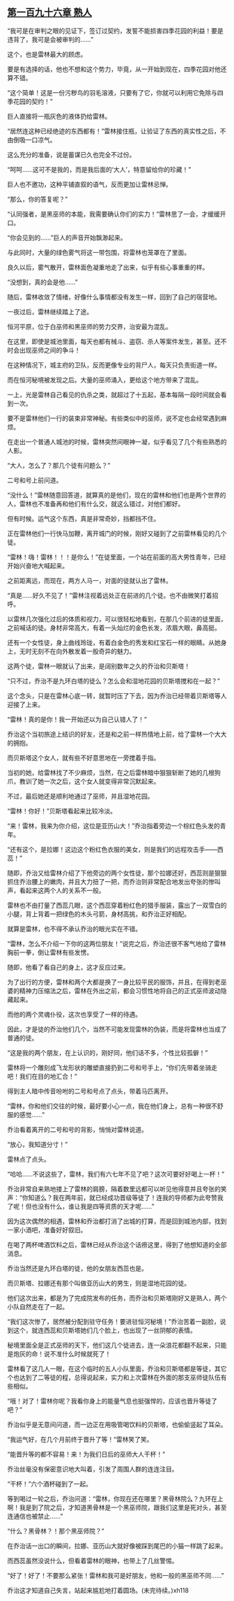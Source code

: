 ## [第一百九十六章 熟人](https://www.xxbiquge.com/11_11222/8812780.html)


  “我可是在审判之眼的见证下，签订过契约，发誓不能损害四季花园的利益！要是违背了，我可是会被审判的……”

  这个，也是雷林最大的顾虑。

  要是有选择的话，他也不想和这个势力，毕竟，从一开始到现在，四季花园对他还算不错。

  “这个简单！这是一份污秽鸟的羽毛溶液，只要有了它，你就可以利用它免除与四季花园的契约！”

  巨人直接将一瓶灰色的液体扔给雷林。

  “居然连这种已经绝迹的东西都有！”雷林接住瓶，让验证了东西的真实性之后，不由倒吸一口凉气。

  这么充分的准备，说是蓄谋已久也完全不过份。

  “呵呵……这可不是我的，而是我后面的‘大人’，特意留给你的珍藏！”

  巨人也不邀功，这种平铺直叙的语气，反而更加让雷林忌惮。

  “那么，你的答复呢？”

  “认同强者，是黑巫师的本能，我需要确认你们的实力！”雷林思了一会，才缓缓开口。

  “你会见到的……”巨人的声音开始飘渺起来。

  与此同时，大量的绿色雾气将这一带包围，将雷林也笼罩在了里面。

  良久以后，雾气散开，雷林面色凝重地走了出来，似乎有些心事重重的样。

  “没想到，真的会是他……”

  随后，雷林收敛了情绪，好像什么事情都没有发生一样，回到了自己的宿营地。

  一夜过后，雷林继续踏上了途。

  恒河平原，位于白巫师和黑巫师的势力交界，治安最为混乱。

  在这里，即使是城池里面，每天也都有械斗、盗窃、杀人等案件发生，甚至。还不时会出现巫师之间的争斗！

  在这种情况下，城主府的卫队，反而更像专业的背尸人，每天只负责街道一样。

  而在恒河秘境被发现之后。大量的巫师涌入，更给这个地方带来了混乱。

  一上，光是雷林自己看见的仇杀之类，就超过了十五起，基本每隔一段时间就会看到一次。

  要不是雷林他们一行的装束非常神秘。有些类似中的巫师，说不定也会经常遇到麻烦。

  在走出一个普通人城池的时候，雷林突然间眼神一凝，似乎看见了几个有些熟悉的人影。

  “大人，怎么了？那几个徒有问题么？”

  二号和号上前问道。

  “没什么！”雷林随意回答道，就算真的是他们，现在的雷林和他们也是两个世界的人，雷林也不准备再和他们有什么交，就这么错过，对他们都好。

  但有时候。运气这个东西，真是非常奇妙，挡都挡不住。

  正在雷林他们一行快马加鞭，离开城门的时候，刚好又碰到了之前雷林看见的几个徒。

  “雷林！嗨！雷林！！！是你么！”在徒里面，一个站在前面的高大男性青年，已经开始兴奋地大喊起来。

  之前距离远，而现在，两方人马一，对面的徒就认出了雷林。

  “真是……好久不见了！”雷林注视着远处正在前进的几个徒。也不由微笑打着招呼。

  以雷林几次强化过后的体质和视力，可以很轻松地看到，在那几个前进的徒里面，之前喊话的徒。身材非常高大，有着一头灿烂的金色长发，浓眉大眼，鼻高挺。

  还有一个女性徒，身上曲线玲珑，有着白金色的秀发和红宝石一样的眼睛。从她身上，无时无刻不在向外散发着一股奇异的魅力。

  这两个徒，雷林一眼就认了出来，是阔别数年之久的乔治和贝斯塔！

  “只不过，乔治不是九环白塔的徒么？怎么会和湿地花园的贝斯塔搅和在一起？”

  这个念头，只是在雷林心底一转，就暂时压了下去，因为乔治已经带着贝斯塔等人迎接了上来。

  “雷林！真的是你！我一开始还以为自己认错人了！”

  乔治这个当初旅途上结识的好友，还是和之前一样热情地上前，给了雷林一个大大的拥抱。

  而贝斯塔这个女人，就有些不好意思地在一旁搅着手指。

  当初的她，给雷林找了不少麻烦，当然，在之后雷林暗中狠狠斩断了她的几根狗爪，教训了她一次之后，这个女人就变得非常沉默起来。

  不过，最后她还是顺利地通过了巫师，并且湿地花园。

  “雷林！你好！”贝斯塔看起来比较冷淡。

  “来！雷林，我来为你介绍，这位是亚历山大！”乔治指着旁边一个棕红色头发的青年。

  “还有这个，是拉娜！这边这个粉红色衣服的美女，则是我们的远程攻击手——西蕊！”

  随即，乔治又给雷林介绍了下他旁边的两个女性徒，那个拉娜还好，西蕊则是狠狠抓住乔治腰上的嫩肉，并且大力扭了一把，而乔治则非常配合地发出夸张的惨叫声，看起来这两个人的关系不一般。

  雷林也不由打量了西蕊几眼，这个西蕊穿着粉红色的猎手服装，露出了一双雪白的小腿，背上背着一把绿色的木头弓箭，身材高挑，和乔治正好相配。

  就算是雷林，也不得不承认乔治的眼光实在不错。

  “雷林，怎么不介绍一下你的这两位朋友！”说完之后，乔治还很不客气地给了雷林胸前一拳，倒让雷林有些发愣。

  随即，他看了看自己的身上，这才反应过来。

  为了出行的方便，雷林和两个大都是换了一身比较平民的服饰，并且，在得到老巫婆的精神力压缩法之后，雷林在外出之前，都会习惯性地将自己的正式巫师波动隐藏起来。

  而他的两个灵魂仆役，这次也享受了一样的待遇。

  因此，才是徒的乔治他们几个，当然不可能发现雷林的伪装，而是将雷林也当成了普通的徒。

  “这是我的两个朋友，在上认识的，刚好同，他们话不多，个性比较孤僻！”

  雷林将一个雕刻成飞龙形状的雕塑直接扔到二号和号手上，“你们先带着坐骑走吧！我们在目的地汇合！”

  得到主人暗中传音吩咐的二号和号点了点头，带着马匹离开。

  “雷林，你和他们交往的时候，最好要小心一点，我在他们身上，总有一种很不舒服的感觉……”

  乔治看着离开的二号和号的背影，悄悄对雷林说道。

  “放心，我知道分寸！”

  雷林点了点头。

  “哈哈……不说这些了，雷林，我们有六七年不见了吧？这次可要好好喝上一杯！”

  乔治非常自来熟地搂上了雷林的肩膀，隔着数里远都可以听见他得意并且夸张的笑声：“你知道么？我在两年前，就已经成功晋级等徒了！连我的导师都为此夸赞我了呢！但也没有什么，谁让我是四等资质的天才呢……”

  因为这次偶然的相遇，雷林和乔治都打消了出城的打算，而是回到城池内部，找到一家小酒吧，准备好好叙旧。

  在喝了两杯啤酒饮料之后，雷林已经从乔治这个话痨这里，得到了他想知道的全部消息。

  乔治当然还是九环白塔的徒，他的女朋友西蕊也是。

  而贝斯塔、拉娜还有那个叫做亚历山大的男生，则是湿地花园的徒。

  他们这次出来，都是为了完成院发布的任务，而乔治和贝斯塔刚好又是熟人，两个小队自然走在了一起。

  “我们这次惨了，居然被分配到驻守任务！要进驻恒河秘境！”乔治苦着一副脸，说到这个，就连西蕊和贝斯塔她们几个脸上，也出现了一丝阴郁的表情。

  秘境里面全是正式巫师的天下，他们这几个徒进去，连一朵浪花都翻不起来，只能是炮灰的命！说不准什么时候就死了！

  雷林看了这几人一眼，在这个临时的五人小队里面，乔治和贝斯塔都是等徒，其它个也达到了二等徒的程，总得说起来，实力和上次雷林在外面的那支巫师徒队伍有些相似。

  “哦！对了！雷林你呢？我看你身上的能量气息也挺强悍的，应该也晋升等徒了吧？”

  乔治似乎是无意间问道，而一边正在用吸管喝饮料的贝斯塔，也偷偷竖起了耳朵。

  “我运气好，在几个月前终于晋升了等！”雷林笑了笑。

  “能晋升等的都不容易！来！为我们日后的巫师大人干杯！”

  乔治丝毫没有保密意识地大叫着，引发了周围人群的连连注目。

  “干杯！”六个酒杯碰到了一起。

  等到喝过一轮之后，乔治问道：“雷林，你现在还在哪里？黑骨林院么？九环在上啊！我是到了院之后，才知道黑骨林是一个黑巫师院，跟我们这里是死对头，甚至连通信也被禁止……”

  “什么？黑骨林？！那个黑巫师院？”

  在乔治话一出口的瞬间，拉娜、亚历山大就好像被踩到尾巴的小猫一样跳了起来。

  而西蕊虽然没说什么，但看着雷林的眼神，也带上了几丝警惕。

  “好了！好了！不要那么紧张！雷林和我可是好朋友，他和一般的黑巫师不同……”

  乔治这才知道自己失言，站起来尴尬地打着圆场。(未完待续。)xh118
